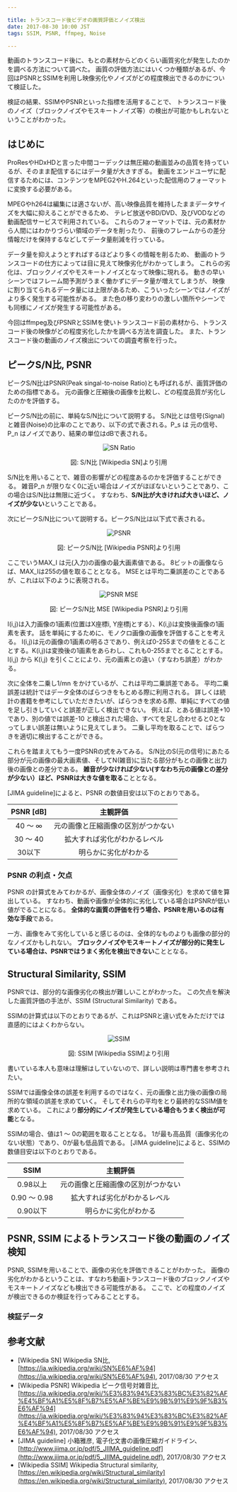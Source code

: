 ```yaml
---

title: トランスコード後ビデオの画質評価とノイズ検出
date: 2017-08-30 10:00 JST
tags: SSIM, PSNR, ffmpeg, Noise

---
```


動画のトランスコード後に、もとの素材からどのくらい画質劣化が発生したのかを調べる方法について調べた。
画質の評価方法にはいくつか種類があるが、今回はPSNRとSSIMを利用し映像劣化やノイズがどの程度検出できるのかについて検証した。

検証の結果、SSIMやPSNRといった指標を活用することで、
トランスコード後のノイズ（ブロックノイズやモスキートノイズ等）の検出が可能かもしれないということがわかった。


## はじめに

ProResやHDxHDと言った中間コーデックは無圧縮の動画並みの品質を持っているが、そのまま配信するにはデータ量が大きすぎる。
動画をエンドユーザに配信するためには、コンテンツをMPEG2やH.264といった配信用のフォーマットに変換する必要がある。

MPEGやh264は編集には適さないが、高い映像品質を維持したままデータサイズを大幅に抑えることができるため、
テレビ放送やBD/DVD、及びVODなどの動画配信サービスで利用されている。 
これらのフォーマットでは、元の素材から人間にはわかりづらい領域のデータを削ったり、
前後のフレームからの差分情報だけを保持するなどしてデータ量削減を行っている。

データ量を抑えようとすればするほどより多くの情報を削るため、
動画のトランスコードの仕方によっては目に見えて映像劣化がわかってしまう。
これらの劣化は、ブロックノイズやモスキートノイズとなって映像に現れる。
動きの早いシーンではフレーム間予測がうまく働かずにデータ量が増えてしまうが、
映像に割り当てられるデータ量には上限があるため、こういったシーンではノイズがより多く発生する可能性がある。
また色の移り変わりの激しい箇所やシーンでも同様にノイズが発生する可能性がある。

今回はffmpeg及びPSNRとSSIMを使いトランスコード前の素材から、トランスコード後の映像がどの程度劣化したかを調べる方法を調査した。
また、トランスコード後の動画のノイズ検出についての調査考察を行った。

## ピークS/N比, PSNR

ピークS/N比はPSNR(Peak singal-to-noise Ratio)とも呼ばれるが、画質評価のための指標である。
元の画像と圧縮後の画像を比較し、どの程度品質が劣化したのかを評価する。

ピークS/N比の前に、単純なS/N比について説明する。
S/N比とは信号(Signal)と雑音(Noise)の比率のことであり、以下の式で表される。P\_s は 元の信号、P\_n はノイズであり、結果の単位はdBで表される。

<center>

![SN Ratio](articles/image/snratio_wiki.png)

図: S/N比 [Wikipedia SN]より引用

</center>

S/N比を用いることで、雑音の影響がどの程度あるのかを評価することができる。
雑音P\_n が限りなく0に近い場合はノイズがほぼないということであり、この場合はS/N比は無限に近づく。
すなわち、**S/N比が大きければ大きいほど、ノイズが少ない**ということである。

次にピークS/N比について説明する。ピークS/N比は以下式で表される。

<center>

![PSNR](articles/image/psnr02.png)

図: ピークS/N比 [Wikipedia PSNR]より引用

</center>

ここでいうMAX\_I は元(入力)の画像の最大画素値である。
8ビットの画像ならば、MAX\_Iは255の値を取ることとなる。
MSEとは平均二乗誤差のことであるが、これは以下のように表現される。

<center>

![PSNR MSE](articles/image/psnr01.png)

図: ピークS/N比 MSE [Wikipedia PSNR]より引用

</center>

I(i,j)は入力画像の1画素(位置はX座標i, Y座標jとする）、K(i,j)は変換後画像の1画素を表す。
話を単純にするために、モノクロ画像の画像を評価することを考える。
I(i,j)は元の画像の1画素の明るさであり、例えば0-255までの値をとることとする。K(i,j)は変換後の1画素をあらわし、これも0-255までとることとする。
I(i,j) から K(i,j) を引くことにより、元の画素との違い（すなわち誤差）がわかる。

次に全体を二乗し1/mn をかけているが、これは平均二乗誤差である。
平均二乗誤差は統計ではデータ全体のばらつきをもとめる際に利用される。
詳しくは統計の書籍を参考にしていただきたいが、ばらつきを求める際、単純にすべての値を足し引きしていくと誤差が正しく検出できない。
例えば、とある値は誤差+10 であり、別の値では誤差-10 と検出された場合、すべてを足し合わせると0となってしまい誤差は無いように見えてしまう。
二乗し平均を取ることで、ばらつきを適切に検出することができる。

これらを踏まえてもう一度PSNRの式をみてみる。
S/N比のS(元の信号)にあたる部分が元の画像の最大画素値、そしてN(雑音)に当たる部分がもとの画像と出力後の画像との差分である。
**雑音が少なければ少ない(すなわち元の画像との差分が少ない）ほど、PSNRは大きな値を取る**こととなる。

[JIMA guideline]によると、PSNR の数値目安は以下のとおりである。

<center>

| PSNR [dB] | 主観評価 |
|:----:|:--------:|
|40 〜 ∞ | 元の画像と圧縮画像の区別がつかない |
|30 〜 40 | 拡大すれば劣化がわかるレベル |
|30以下| 明らかに劣化がわかる |

</center>

### PSNR の利点・欠点

PSNR の計算式をみてわかるが、画像全体のノイズ（画像劣化）を求めて値を算出している。
すなわち、動画や画像が全体的に劣化している場合はPSNRが低い値がでることになる。
**全体的な画質の評価を行う場合、PSNRを用いるのは有効な手段**である。

一方、画像をみて劣化していると感じるのは、全体的なものよりも画像の部分的なノイズかもしれない。
**ブロックノイズやモスキートノイズが部分的に発生している場合は、PSNRではうまく劣化を検出できない**こととなる。


## Structural Similarity, SSIM

PSNRでは、部分的な画像劣化の検出が難しいことがわかった。
この欠点を解決した画質評価の手法が、SSIM (Structural Similarity) である。

SSIMの計算式は以下のとおりであるが、これはPSNRと違い式をみただけでは直感的にはよくわからない。

<center>

![SSIM](articles/image/ssim_algo.png)

図: SSIM [Wikipedia SSIM]より引用

</center>

書いている本人も意味は理解はしていないので、詳しい説明は専門書を参考されたい。

SSIMでは画像全体の誤差を利用するのではなく、元の画像と出力後の画像の局所的な領域の誤差を求めていく。
そしてそれらの平均をとり最終的なSSIM値を求めている。
これにより**部分的にノイズが発生している場合もうまく検出が可能**となる。

SSIMの場合、値は1 〜 0の範囲を取ることとなる。
1が最も高品質（画像劣化のない状態）であり、0が最も低品質である。
[JIMA guideline]によると、SSIMの数値目安は以下のとおりである。

<center>

| SSIM | 主観評価 |
|:----:|:--------:|
|0.98以上 | 元の画像と圧縮画像の区別がつかない |
|0.90 〜 0.98 | 拡大すれば劣化がわかるレベル |
|0.90以下 | 明らかに劣化がわかる |

</center>


## PSNR, SSIM によるトランスコード後の動画のノイズ検知

PSNR, SSIMを用いることで、画像の劣化を評価できることがわかった。
画像の劣化がわかるということは、すなわち動画トランスコード後のブロックノイズやモスキートノイズなども検出できる可能性がある。
ここで、どの程度のノイズが検出できるのか検証を行ってみることとする。

### 検証データ


## 参考文献

- [Wikipedia SN] Wikipedia SN比, [https://ja.wikipedia.org/wiki/SN%E6%AF%94](https://ja.wikipedia.org/wiki/SN%E6%AF%94), 2017/08/30 アクセス
- [Wikipedia PSNR] Wikipedia ピーク信号対雑音比, [https://ja.wikipedia.org/wiki/%E3%83%94%E3%83%BC%E3%82%AF%E4%BF%A1%E5%8F%B7%E5%AF%BE%E9%9B%91%E9%9F%B3%E6%AF%94](https://ja.wikipedia.org/wiki/%E3%83%94%E3%83%BC%E3%82%AF%E4%BF%A1%E5%8F%B7%E5%AF%BE%E9%9B%91%E9%9F%B3%E6%AF%94), 2017/08/30 アクセス
- [JIMA guideline] 小箱雅彦, 電子化文書の画像圧縮ガイドライン、[http://www.jiima.or.jp/pdf/5_JIIMA_guideline.pdf](http://www.jiima.or.jp/pdf/5_JIIMA_guideline.pdf), 2017/08/30 アクセス
- [Wikipedia SSIM] Wikipedia Structural similarity, [https://en.wikipedia.org/wiki/Structural_similarity](https://en.wikipedia.org/wiki/Structural_similarity), 2017/08/30 アクセス
